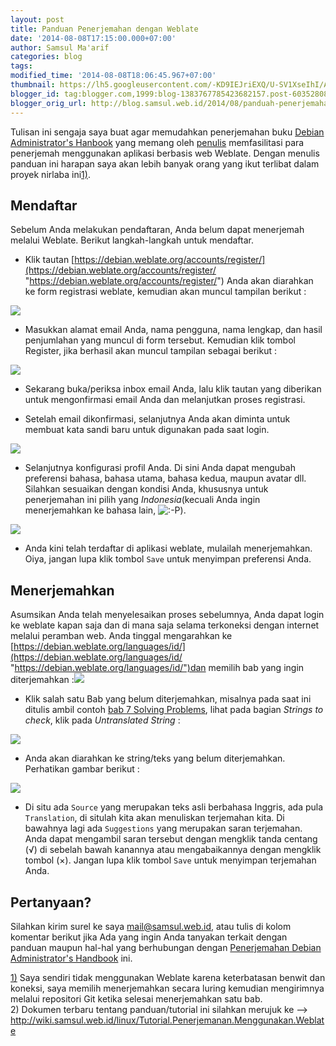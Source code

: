 ```yaml
---
layout: post
title: Panduan Penerjemahan dengan Weblate
date: '2014-08-08T17:15:00.000+07:00'
author: Samsul Ma'arif
categories: blog
tags: 
modified_time: '2014-08-08T18:06:45.967+07:00'
thumbnail: https://lh5.googleusercontent.com/-KD9IEJriEXQ/U-SV1XseIhI/AAAAAAAAC_Q/lI07GLtQz4Q/s72-w723-c-h549-no/weblate-1-register.png?w=600&tok=1caaae
blogger_id: tag:blogger.com,1999:blog-1383767785423682157.post-6035280879436507543
blogger_orig_url: http://blog.samsul.web.id/2014/08/panduah-penerjemahan-dengan-weblate.html
---
```




Tulisan ini sengaja saya buat agar memudahkan penerjemahan buku [Debian Administrator's Hanbook](http://wiki.samsul.web.id/linux/Penerjemahan.Debian.Administrator.Handbook "linux:Penerjemahan.Debian.Administrator.Handbook") yang memang oleh [penulis](https://debian.weblate.org/user/rhertzog/ "https://debian.weblate.org/user/rhertzog/") memfasilitasi para penerjemah menggunakan aplikasi berbasis web Weblate. Dengan menulis panduan ini harapan saya akan lebih banyak orang yang ikut terlibat dalam proyek nirlaba ini[1)](http://wiki.samsul.web.id/linux/Panduan.Penerjemahan.dengan.Weblate#fn__1).



## Mendaftar



Sebelum Anda melakukan pendaftaran, Anda belum dapat menerjemah melalui Weblate. Berikut langkah-langkah untuk mendaftar.

*   Klik tautan [https://debian.weblate.org/accounts/register/](https://debian.weblate.org/accounts/register/ "https://debian.weblate.org/accounts/register/") Anda akan diarahkan ke form registrasi weblate, kemudian akan muncul tampilan berikut :

![](https://lh5.googleusercontent.com/-KD9IEJriEXQ/U-SV1XseIhI/AAAAAAAAC_Q/lI07GLtQz4Q/w723-h549-no/weblate-1-register.png?w=600&tok=1caaae)

*   Masukkan alamat email Anda, nama pengguna, nama lengkap, dan hasil penjumlahan yang muncul di form tersebut. Kemudian klik tombol Register, jika berhasil akan muncul tampilan sebagai berikut :

![](https://lh5.googleusercontent.com/-L7ZaJ22oonY/U-SV1csRnEI/AAAAAAAAC_Y/MwbWUM-Gemw/w830-h310-no/weblate-2-email-confirm.png?w=600&tok=4cd5aa)

*   Sekarang buka/periksa inbox email Anda, lalu klik tautan yang diberikan untuk mengonfirmasi email Anda dan melanjutkan proses registrasi.

*   Setelah email dikonfirmasi, selanjutnya Anda akan diminta untuk membuat kata sandi baru untuk digunakan pada saat login.

![](https://lh6.googleusercontent.com/-XGcLl0ghxjs/U-SV1YBp8yI/AAAAAAAAC_U/A_uBgF75neI/w826-h437-no/weblate-3-change-password.png?w=600&tok=f5e2c4)

*   Selanjutnya konfigurasi profil Anda. Di sini Anda dapat mengubah preferensi bahasa, bahasa utama, bahasa kedua, maupun avatar dll. Silahkan sesuaikan dengan kondisi Anda, khususnya untuk penerjemahan ini pilih yang _Indonesia_(kecuali Anda ingin menerjemahkan ke bahasa lain, ![:-P](http://wiki.samsul.web.id/lib/images/smileys/icon_razz.gif)).

![](https://lh6.googleusercontent.com/-tnjTZdz93sA/U-SV3Wbsl6I/AAAAAAAAC_g/2k7uPSoaXiA/w795-h567-no/weblate-4-profile.png?w=600&tok=fac4f4)

*   Anda kini telah terdaftar di aplikasi weblate, mulailah menerjemahkan. Oiya, jangan lupa klik tombol `Save` untuk menyimpan preferensi Anda.



## Menerjemahkan



Asumsikan Anda telah menyelesaikan proses sebelumnya, Anda dapat login ke weblate kapan saja dan di mana saja selama terkoneksi dengan internet melalui peramban web. Anda tinggal mengarahkan ke [https://debian.weblate.org/languages/id/](https://debian.weblate.org/languages/id/ "https://debian.weblate.org/languages/id/")dan memilih bab yang ingin diterjemahkan :![](https://lh3.googleusercontent.com/-jBEOXGn6VQs/U-SV4hZ9kbI/AAAAAAAAC_0/CxOj_GG-tbI/w989-h567-no/weblate-5-menerjemahkan.png?w=600&tok=f089a4)

*   Klik salah satu Bab yang belum diterjemahkan, misalnya pada saat ini ditulis ambil contoh [bab 7 Solving Problems](https://debian.weblate.org/projects/debian-handbook/07_solving-problems/id/ "https://debian.weblate.org/projects/debian-handbook/07_solving-problems/id/"), lihat pada bagian _Strings to check_, klik pada _Untranslated String_ :

![](https://lh3.googleusercontent.com/-YjpblFzuRig/U-SV4Z9yIII/AAAAAAAAC_w/wg-iaA_YIuY/w992-h567-no/weblate-6-bab-7.png?w=600&tok=5244e7)

*   Anda akan diarahkan ke string/teks yang belum diterjemahkan. Perhatikan gambar berikut :

![](https://lh4.googleusercontent.com/-xVS9z3RbN74/U-SV5AHisYI/AAAAAAAAC_4/RLYGaPfC9i8/w1007-h567-no/weblate-7-menerjemah-bab-7.png?w=600&tok=1b8e1a)

*   Di situ ada `Source` yang merupakan teks asli berbahasa Inggris, ada pula `Translation`, di situlah kita akan menuliskan terjemahan kita. Di bawahnya lagi ada `Suggestions` yang merupakan saran terjemahan. Anda dapat mengambil saran tersebut dengan mengklik tanda centang (√) di sebelah bawah kanannya atau mengabaikannya dengan mengklik tombol (×). Jangan lupa klik tombol `Save` untuk menyimpan terjemahan Anda.



## Pertanyaan?



Silahkan kirim surel ke saya [mail@samsul.web.id](mailto:mail@samsul.web.id "mail@samsul.web.id"), atau tulis di kolom komentar berikut jika Ada yang ingin Anda tanyakan terkait dengan panduan maupun hal-hal yang berhubungan dengan [Penerjemahan Debian Administrator's Handbook](http://wiki.samsul.web.id/linux/Penerjemahan.Debian.Administrator.Handbook "linux:Penerjemahan.Debian.Administrator.Handbook") ini.





[1)](http://wiki.samsul.web.id/linux/Panduan.Penerjemahan.dengan.Weblate#fnt__1) Saya sendiri tidak menggunakan Weblate karena keterbatasan benwit dan koneksi, saya memilih menerjemahkan secara luring kemudian mengirimnya melalui repositori Git ketika selesai menerjemahkan satu bab.  
2) Dokumen terbaru tentang panduan/tutorial ini silahkan merujuk ke --> http://wiki.samsul.web.id/linux/Tutorial.Penerjemanan.Menggunakan.Weblate


